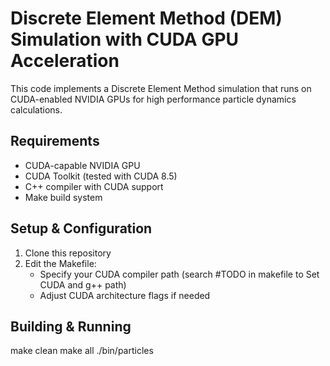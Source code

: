 # Discrete Element Method (DEM) Simulation with CUDA GPU Acceleration

This code implements a Discrete Element Method simulation that runs on CUDA-enabled NVIDIA GPUs for high performance particle dynamics calculations.

## Requirements
- CUDA-capable NVIDIA GPU
- CUDA Toolkit (tested with CUDA 8.5)
- C++ compiler with CUDA support
- Make build system

## Setup & Configuration
1. Clone this repository
2. Edit the Makefile:
   - Specify your CUDA compiler path (search #TODO in makefile to Set CUDA and g++ path)
   - Adjust CUDA architecture flags if needed

## Building & Running

make clean
make all
./bin/particles

